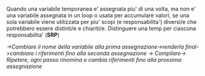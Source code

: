 Quando una variabile temporanea e' assegnata piu' di una volta, ma non e' una variabile assegnata in un loop o usata per accumulare valori, se una sola variabile viene utilizzata per piu' scopi (e responsabilita') diversi/e che potrebbero essere distinti/e e chiariti/e. Distinguere una temp per ciascuna responsabilita' (**SRP**)

*->Cambiare il nome della variabile alla prima assegnazione->renderla final->cambiare i riferimenti fino alla seconda assegnazione -> Compilare-> Ripetere, ogni passo rinomina e cambia riferimenti fino alla prossima assegnazione*


